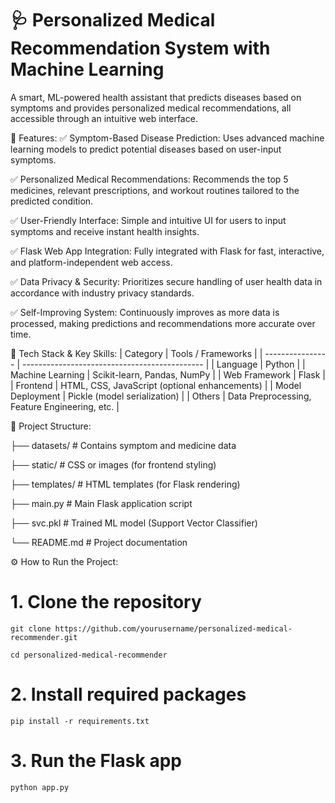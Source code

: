 # 🩺 Personalized Medical Recommendation System with Machine Learning
A smart, ML-powered health assistant that predicts diseases based on symptoms and provides personalized medical recommendations, all accessible through an intuitive web interface.

🚀 Features:
✅ Symptom-Based Disease Prediction:
Uses advanced machine learning models to predict potential diseases based on user-input symptoms.

✅ Personalized Medical Recommendations:
Recommends the top 5 medicines, relevant prescriptions, and workout routines tailored to the predicted condition.

✅ User-Friendly Interface:
Simple and intuitive UI for users to input symptoms and receive instant health insights.

✅ Flask Web App Integration:
Fully integrated with Flask for fast, interactive, and platform-independent web access.

✅ Data Privacy & Security:
Prioritizes secure handling of user health data in accordance with industry privacy standards.

✅ Self-Improving System:
Continuously improves as more data is processed, making predictions and recommendations more accurate over time.

🧠 Tech Stack & Key Skills:
| Category         | Tools / Frameworks                            |
| ---------------- | --------------------------------------------- |
| Language         | Python                                        |
| Machine Learning | Scikit-learn, Pandas, NumPy                   |
| Web Framework    | Flask                                         |
| Frontend         | HTML, CSS, JavaScript (optional enhancements) |
| Model Deployment | Pickle (model serialization)                  |
| Others           | Data Preprocessing, Feature Engineering, etc. |

📂 Project Structure: 

├── datasets/         # Contains symptom and medicine data

├── static/           # CSS or images (for frontend styling)

├── templates/        # HTML templates (for Flask rendering)

├── main.py           # Main Flask application script

├── svc.pkl           # Trained ML model (Support Vector Classifier)

└── README.md         # Project documentation

⚙️ How to Run the Project:
# 1. Clone the repository
```bas
git clone https://github.com/yourusername/personalized-medical-recommender.git
```
```bas
cd personalized-medical-recommender
```
# 2. Install required packages
```bas
pip install -r requirements.txt
```
# 3. Run the Flask app
```bas
python app.py
```

